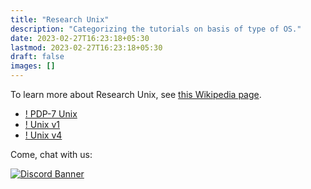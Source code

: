 ```yaml
---
title: "Research Unix"
description: "Categorizing the tutorials on basis of type of OS."
date: 2023-02-27T16:23:18+05:30
lastmod: 2023-02-27T16:23:18+05:30
draft: false
images: []
---
```


To learn more about Research Unix, see [this Wikipedia page](https://en.wikipedia.org/wiki/Research_Unix).

- [! PDP-7 Unix](/1970s/1970/pdp7unix/)
- [! Unix v1](/1970s/1971/unix-v1/)
- [! Unix v4](/1970s/1973/unix-v4/)

<div class="container justify-content-center text-center">
  <p>Come, chat with us:</p>
  <a href="https://chat.virtualhub.eu.org"><img src="https://discordapp.com/api/guilds/1176107431013646357/widget.png?style=banner2" alt="Discord Banner"/>
</div>
